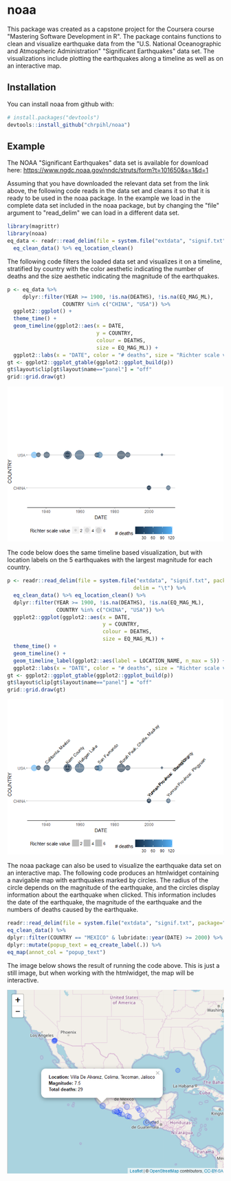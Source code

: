 
<!-- README.md is generated from README.Rmd. Please edit that file -->
noaa
====

This package was created as a capstone project for the Coursera course "Mastering Software Development in R". The package contains functions to clean and visualize earthquake data from the "U.S. National Oceanographic and Atmospheric Administration" "Significant Earthquakes" data set. The visualizations include plotting the earthquakes along a timeline as well as on an interactive map.

Installation
------------

You can install noaa from github with:

``` r
# install.packages("devtools")
devtools::install_github("chrpihl/noaa")
```

Example
-------

The NOAA "Significant Earthquakes" data set is available for download here: <https://www.ngdc.noaa.gov/nndc/struts/form?t=101650&s=1&d=1>

Assuming that you have downloaded the relevant data set from the link above, the following code reads in the data set and cleans it so that it is ready to be used in the noaa package. In the example we load in the complete data set included in the noaa package, but by changing the "file" argument to "read\_delim" we can load in a different data set.

``` r
library(magrittr)
library(noaa)
eq_data <- readr::read_delim(file = system.file("extdata", "signif.txt", package="noaa"), delim = "\t") %>%
  eq_clean_data() %>% eq_location_clean()
```

The following code filters the loaded data set and visualizes it on a timeline, stratified by country with the color aesthetic indicating the number of deaths and the size aesthetic indicating the magnitude of the earthquakes.

``` r
p <- eq_data %>%
     dplyr::filter(YEAR >= 1900, !is.na(DEATHS), !is.na(EQ_MAG_ML),
                  COUNTRY %in% c("CHINA", "USA")) %>%
  ggplot2::ggplot() +
  theme_time() +
  geom_timeline(ggplot2::aes(x = DATE,
                             y = COUNTRY,
                             colour = DEATHS,
                             size = EQ_MAG_ML)) +
  ggplot2::labs(x = "DATE", color = "# deaths", size = "Richter scale value")
gt <- ggplot2::ggplot_gtable(ggplot2::ggplot_build(p))
gt$layout$clip[gt$layout$name=="panel"] = "off"
grid::grid.draw(gt)
```

![](README-geom_timeline-1.png)

The code below does the same timeline based visualization, but with location labels on the 5 earthquakes with the largest magnitude for each country.

``` r
p <- readr::read_delim(file = system.file("extdata", "signif.txt", package="noaa"),
                                         delim = "\t") %>%
  eq_clean_data() %>% eq_location_clean() %>%
  dplyr::filter(YEAR >= 1900, !is.na(DEATHS), !is.na(EQ_MAG_ML),
                COUNTRY %in% c("CHINA", "USA")) %>%
  ggplot2::ggplot(ggplot2::aes(x = DATE,
                               y = COUNTRY,
                               colour = DEATHS,
                               size = EQ_MAG_ML)) +
  theme_time() +
  geom_timeline() +
  geom_timeline_label(ggplot2::aes(label = LOCATION_NAME, n_max = 5)) +
  ggplot2::labs(x = "DATE", color = "# deaths", size = "Richter scale value")
gt <- ggplot2::ggplot_gtable(ggplot2::ggplot_build(p))
gt$layout$clip[gt$layout$name=="panel"] = "off"
grid::grid.draw(gt)
```

![](README-geom_timeline_label-1.png)

The noaa package can also be used to visualize the earthquake data set on an interactive map. The following code produces an htmlwidget containing a navigable map with earthquakes marked by circles. The radius of the circle depends on the magnitude of the earthquake, and the circles display information about the earthquake when clicked. This information includes the date of the earthquake, the magnitude of the earthquake and the numbers of deaths caused by the earthquake.

``` r
readr::read_delim(file = system.file("extdata", "signif.txt", package="noaa"), delim = "\t") %>%
eq_clean_data() %>%
dplyr::filter(COUNTRY == "MEXICO" & lubridate::year(DATE) >= 2000) %>%
dplyr::mutate(popup_text = eq_create_label(.)) %>%
eq_map(annot_col = "popup_text")
```

The image below shows the result of running the code above. This is just a still image, but when working with the htmlwidget, the map will be interactive.

![Example of plotting earthquake data on an interactive map.](./README-geo_plot_example.png)

